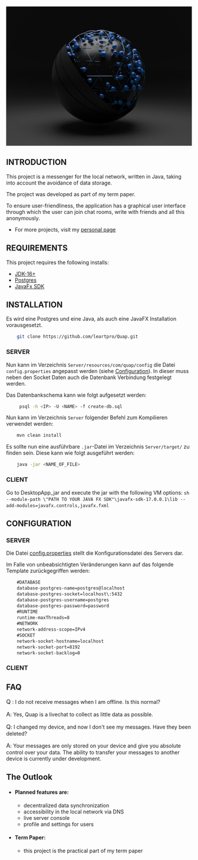 ![Quap](./Client/DesktopApp/src/main/resources/com/quap/images/splashBackground.jpg)

INTRODUCTION
------------

This project is a messenger for the local network, written in Java, taking into account the avoidance of data storage.

The project was developed as part of my term paper.

To ensure user-friendliness, the application has a graphical user interface through which the user can join chat rooms, 
write with friends and all this anonymously.

* For more projects, visit my [personal page](https://lennartprotte.tech/)

REQUIREMENTS
------------

This project requires the following installs:

* [JDK-16+](https://jdk.java.net)
* [Postgres](https://www.postgresql.org/)
* [JavaFx SDK](https://gluonhq.com/products/javafx/)

INSTALLATION
------------

Es wird eine Postgres und eine Java, als auch eine JavaFX Installation vorausgesetzt.

```sh
    git clone https://github.com/leartpro/Quap.git
```

### SERVER

Nun kann im Verzeichnis `Server/resources/com/quap/config` die Datei
`config.properties` angepasst werden (siehe [Configuration](#server-1)).
In dieser muss neben den Socket Daten auch die Datenbank Verbindung festgelegt werden.

Das Datenbankschema kann wie folgt aufgesetzt werden:

```sh
     psql -h <IP> -U <NAME> -f create-db.sql
```

Nun kann im Verzeichnis `Server` folgender Befehl zum Kompilieren verwendet werden:

```sh
    mvn clean install
```

Es sollte nun eine ausführbare `.jar`-Datei im Verzeichnis `Server/target/` zu finden sein.
Diese kann wie folgt ausgeführt werden:

```sh
    java -jar <NAME_OF_FILE>
```

### CLIENT

Go to DesktopApp_jar and execute the jar with the following VM options:
    ```sh
    --module-path \"PATH TO YOUR JAVA FX SDK"\javafx-sdk-17.0.0.1\lib --add-modules=javafx.controls,javafx.fxml
    ```

CONFIGURATION
-------------

### SERVER

Die Datei [config.properties](./Server/src/main/resources/com/quap/config/config.properties) 
stellt die Konfigurationsdatei des Servers dar.

Im Falle von unbeabsichtigten Veränderungen kann auf das folgende Template zurückgegriffen werden:
```properties
    #DATABASE
    database-postgres-name=postgres@localhost
    database-postgres-socket=localhost\:5432
    database-postgres-username=postgres
    database-postgres-password=password
    #RUNTIME
    runtime-maxThreads=8
    #NETWORK
    network-address-scope=IPv4
    #SOCKET
    network-socket-hostname=localhost
    network-socket-port=8192
    network-socket-backlog=0
```

### CLIENT



FAQ
---

<font size="3">Q</font> : 
I do not receive messages when I am offline. Is this normal?

<font size="3">A</font>: 
Yes, Quap is a livechat to collect as little data as possible.

<font size="3">Q</font>: 
I changed my device, and now I don't see my messages. Have they been deleted?

<font size="3">A</font>: 
Your messages are only stored on your device and give you absolute control over your data. 
The ability to transfer your messages to another device is currently under development.


The Outlook
-----------

* #### Planned features are:
  - decentralized data synchronization
  - accessibility in the local network via DNS
  - live server console
  - profile and settings for users

* #### Term Paper:
  - this project is the practical part of my term paper